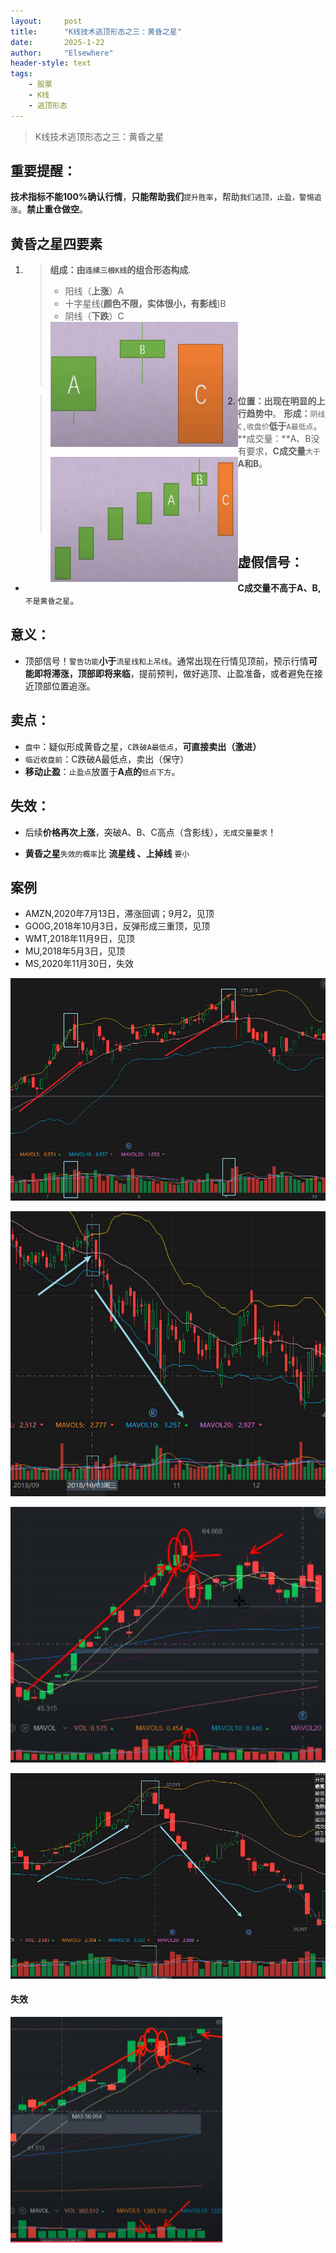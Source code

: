 ```yaml
---
layout: 	post
title: 		"K线技术逃顶形态之三：黄昏之星"
date:       2025-1-22
author: 	"Elsewhere"
header-style: text
tags:
    - 股票  
    - K线
    - 逃顶形态 
---
```


> K线技术逃顶形态之三：黄昏之星

## 重要提醒：

**技术指标不能100%确认行情**，**只能帮助我们**`提升胜率`，帮助`我们逃顶，止盈，警惕追涨`。**禁止重仓做空**。



## 黄昏之星四要素

1. >**组成：**由`连续三根K线`的**组合形态构成**.
   >- 阳线（**上涨**）A
   >- 十字星线(**颜色不限，实体很小，有影线**)B
   >- 阴线（**下跌**）C
   ><img src="/img/2025/01-22-21/1-1.jpg" width = "300" height = "200"  align=left />
   ><br><br><br><br><br><br>

2. > **位置：**出现在明显的**上行趋势中**。
   > **形成：**`阴线C,收盘价`**低于**`A最低点`。
   > **成交量：**A、B没有要求，**C成交量**`大于`**A和B**。
   > <img src="/img/2025/01-22-21/2-1.jpg" width = "300" height = "200"  align=left />
   > <br><br><br><br><br><br><br>



## 虚假信号：

- **C成交量不高于A、B,**`不是黄昏之星`。



## 意义：
- 顶部信号！`警告功能`**小于**`流星线和上吊线`。通常出现在行情见顶前，预示行情**可能即将滞涨，顶部即将来临**，提前预判，做好逃顶、止盈准备，或者避免在接近顶部位置追涨。

## 卖点：

- `盘中`：疑似形成黄昏之星，`C跌破A最低点`，**可直接卖出（激进）**
- `临近收盘前`：C跌破A最低点，卖出（保守）
- **移动止盈**：`止盈点`放置于**A点的**`低点下方`。

## 失效：
- 后续**价格再次上涨**，突破A、B、C高点（含影线），`无成交量要求`！

- **黄昏之星**`失效的概率`比 **流星线 、上掉线** `要小`

## 案例

- AMZN,2020年7月13日，滞涨回调；9月2，见顶
- GO0G,2018年10月3日，反弹形成三重顶，见顶
- WMT,2018年11月9日，见顶
- MU,2018年5月3日，见顶
- MS,2020年11月30日，失效

![img](/img/2025/01-22-21/4.jpg)

![img](/img/2025/01-22-21/5.jpg)

![img](/img/2025/01-22-21/6.jpg)

![img](/img/2025/01-22-21/7.jpg)

#### 失效

![img](/img/2025/01-22-21/8-失效.jpg)

